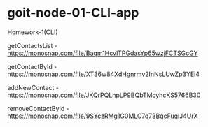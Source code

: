 # goit-node-01-CLI-app

Homework-1(CLI)

getContactsList - https://monosnap.com/file/Baqm1HcvlTPGdasYp65wzjFCTSGcGY


getContactById - https://monosnap.com/file/XT36w84XdHgnrmv2InNsLUwZp3YEi4


addNewContact - https://monosnap.com/file/JKQrPQLhpLP9BQbTMcyhcKS5766B30


removeContactById - https://monosnap.com/file/9SYczRMg1G0MLC7q73BqcFuqiJ4UrX

